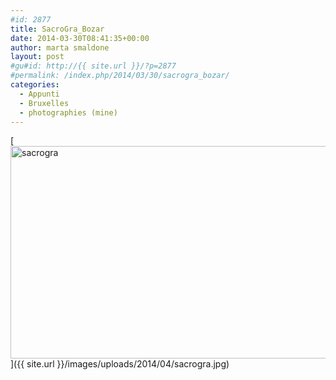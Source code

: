 ```yaml
---
#id: 2877
title: SacroGra_Bozar
date: 2014-03-30T08:41:35+00:00
author: marta smaldone
layout: post
#gu#id: http://{{ site.url }}/?p=2877
#permalink: /index.php/2014/03/30/sacrogra_bozar/
categories:
  - Appunti
  - Bruxelles
  - photographies (mine)
---
```

[<img class="aligncenter wp-image-2878 size-full" title="sacrogra" src="{{ site.url }}/images/uploads/2014/04/sacrogra.jpg" width="510" height="340" srcset="{{ site.url }}/images/uploads/2014/04/sacrogra.jpg 510w, {{ site.url }}/images/uploads/2014/04/sacrogra-300x200.jpg 300w" sizes="(max-width: 510px) 100vw, 510px" />]({{ site.url }}/images/uploads/2014/04/sacrogra.jpg)